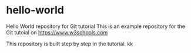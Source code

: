 # hello-world
Hello World repository for Git tutorial
This is an example repository for the Git tutoial on https://www.w3schools.com

This repository is built step by step in the tutorial.
kk
